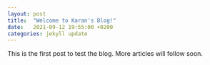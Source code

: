 ```yaml
---
layout: post
title:  "Welcome to Karan's Blog!"
date:   2021-09-12 19:55:00 +0200
categories: jekyll update
---
```


This is the first post to test the blog. More articles will follow soon.
